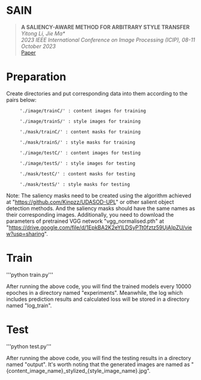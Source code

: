 # SAIN

> __A SALIENCY-AWARE METHOD FOR ARBITRARY STYLE TRANSFER__  
> _Yitong Li, Jie Ma*_  
> _2023 IEEE International Conference on Image Processing (ICIP), 08-11 October 2023_  
> [Paper](https://ieeexplore.ieee.org/document/10222355)

# Preparation

Create directories and put corresponding data into them according to the pairs below:

         './image/trainC/' : content images for training
         
         './image/trainS/' : style images for training
         
         './mask/trainC/' : content masks for training
         
         './mask/trainS/' : style masks for training
         
         './image/testC/' : content images for testing

         './image/testS/' : style images for testing
         
         './mask/testC/' : content masks for testing
         
         './mask/testS/' : style masks for testing

Note: The saliency masks need to be created using the algorithm achieved at "https://github.com/Kinpzz/UDASOD-UPL"
or other salient object detection methods. And the saliency masks should have the same names as their corresponding 
images. Additionally, you need to download the parameters of pretrained VGG network
"vgg_normalised.pth" at "https://drive.google.com/file/d/1EpkBA2K2eYILDSyPTt0fztz59UjAIpZU/view?usp=sharing".

# Train

'''python train.py'''

After running the above code, you will find the trained models every 10000 epoches in a directory named "experiments".
Meanwhile, the log which includes prediction results and calculated loss will be stored in a directory named "log_train".

# Test

'''python test.py'''

After running the above code, you will find the testing results in a directory named "output". It's worth noting that
the generated images are named as "{content_image_name}\_stylized\_{style_image_name}.jpg".
